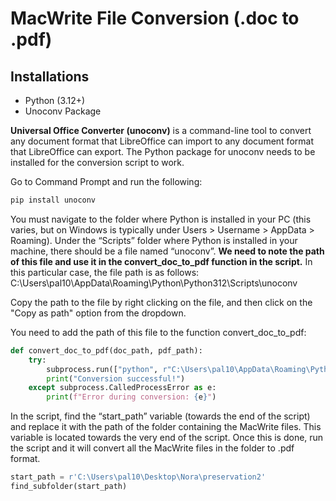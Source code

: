 # MacWrite File Conversion (.doc to .pdf)

## Installations
- Python (3.12+)
- Unoconv Package

**Universal Office Converter (unoconv)** is a command-line tool to convert any document format that LibreOffice can import to any document format that LibreOffice can export. The Python package for unoconv needs to be installed for the conversion script to work.

Go to Command Prompt and run the following: 

```bash
pip install unoconv
```

You must navigate to the folder where Python is installed in your PC (this varies, but on Windows is typically under Users > Username > AppData > Roaming). Under the “Scripts” folder where Python is installed in your machine, there should be a file named “unoconv”. **We need to note the path of this file and use it in the convert_doc_to_pdf function in the script.** In this particular case, the file path is as follows: 
C:\Users\pal10\AppData\Roaming\Python\Python312\Scripts\unoconv

Copy the path to the file by right clicking on the file, and then click on the "Copy as path" option from the dropdown.

You need to add the path of this file to the function convert_doc_to_pdf:

```python
def convert_doc_to_pdf(doc_path, pdf_path):
    try:
        subprocess.run(["python", r"C:\Users\pal10\AppData\Roaming\Python\Python312\Scripts\unoconv", "-f", "pdf", "-o", pdf_path, doc_path], check=True)
        print("Conversion successful!")
    except subprocess.CalledProcessError as e:
        print(f"Error during conversion: {e}")
```

In the script, find the “start_path” variable (towards the end of the script) and replace it with the path of the folder containing the MacWrite files. This variable is located towards the very end of the script. Once this is done, run the script and it will convert all the MacWrite files in the folder to .pdf format.

```python
start_path = r'C:\Users\pal10\Desktop\Nora\preservation2' 
find_subfolder(start_path)
```

